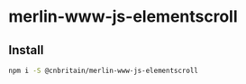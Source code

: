 # merlin-www-js-elementscroll


## Install

```bash
npm i -S @cnbritain/merlin-www-js-elementscroll
```